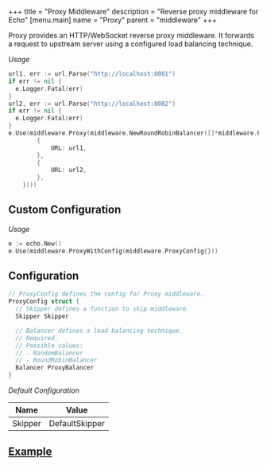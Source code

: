 +++
title = "Proxy Middleware"
description = "Reverse proxy middleware for Echo"
[menu.main]
  name = "Proxy"
  parent = "middleware"
+++

Proxy provides an HTTP/WebSocket reverse proxy middleware. It forwards a request
to upstream server using a configured load balancing technique.

*Usage*

```go
url1, err := url.Parse("http://localhost:8081")
if err != nil {
  e.Logger.Fatal(err)
}
url2, err := url.Parse("http://localhost:8082")
if err != nil {
  e.Logger.Fatal(err)
}
e.Use(middleware.Proxy(middleware.NewRoundRobinBalancer([]*middleware.ProxyTarget{
		{
			URL: url1,
		},
		{
			URL: url2,
		},
	})))
```

## Custom Configuration

*Usage*

```go
e := echo.New()
e.Use(middleware.ProxyWithConfig(middleware.ProxyConfig{}))
```

## Configuration

```go
// ProxyConfig defines the config for Proxy middleware.
ProxyConfig struct {
  // Skipper defines a function to skip middleware.
  Skipper Skipper

  // Balancer defines a load balancing technique.
  // Required.
  // Possible values:
  // - RandomBalancer
  // - RoundRobinBalancer
  Balancer ProxyBalancer
}
```

*Default Configuration*

Name | Value
---- | -----
Skipper | DefaultSkipper

## [Example](/cookbook/reverse-proxy)
